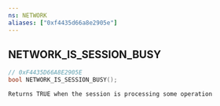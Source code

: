 ```yaml
---
ns: NETWORK
aliases: ["0xf4435d66a8e2905e"]
---
```

## NETWORK_IS_SESSION_BUSY

```c
// 0xF4435D66A8E2905E
bool NETWORK_IS_SESSION_BUSY();
```

```
Returns TRUE when the session is processing some operation
```
